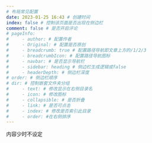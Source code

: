 ```yaml
---
# 布局常见配置
date: 2023-01-25 16:43 # 创建时间
index: false # 控制该页面是否出现在侧边栏
comment: false # 是否开启评论
# pageInfo: 
#     - author: # 配置作者
#     - Original: # 配置是否原创
#     - breadcrumb: true # 配置路径导航即文章上方的/1/2/3
#     - breadcrumbIcon: # 配置路径导航图标
#     - navbar: # 是否显示导航栏
#     - sidebar: heading # 侧边栏生成逻辑或false
#     - headerDepth: # 侧边栏深度
# order: # 侧边栏顺序
# dir: # 控制嵌套文件夹分组
#     - text: # 修改显示在右侧目录名
#     - icon: # 修改图标
#     - collapsible: # 是否折叠
#     - link: # 是否可点击
#     - index: # 修改是否索引此目录
#     - order: #在右侧排序
---
```




内容少时不设定